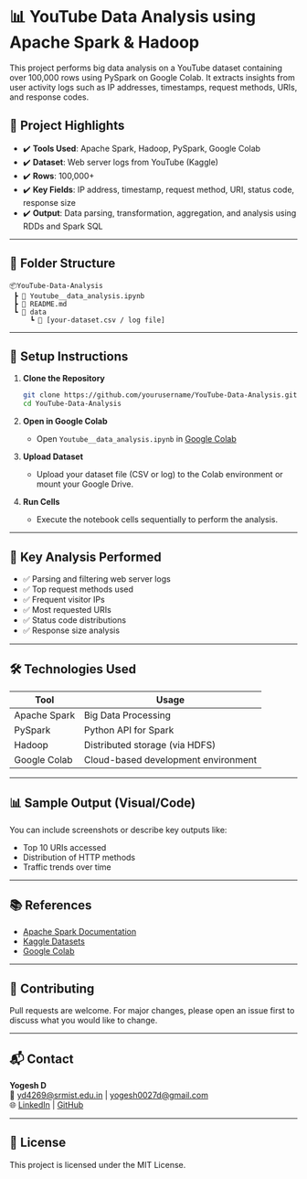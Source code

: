 
# 📊 YouTube Data Analysis using Apache Spark & Hadoop

This project performs big data analysis on a YouTube dataset containing over 100,000 rows using PySpark on Google Colab. It extracts insights from user activity logs such as IP addresses, timestamps, request methods, URIs, and response codes.

## 🚀 Project Highlights

- ✔️ **Tools Used**: Apache Spark, Hadoop, PySpark, Google Colab
- ✔️ **Dataset**: Web server logs from YouTube (Kaggle)
- ✔️ **Rows**: 100,000+
- ✔️ **Key Fields**: IP address, timestamp, request method, URI, status code, response size
- ✔️ **Output**: Data parsing, transformation, aggregation, and analysis using RDDs and Spark SQL

---

## 📁 Folder Structure

```
📦YouTube-Data-Analysis
 ┣ 📜 Youtube__data_analysis.ipynb
 ┣ 📄 README.md
 ┗ 📂 data
     ┗ 📄 [your-dataset.csv / log file]
```

---

## 🔧 Setup Instructions

1. **Clone the Repository**
   ```bash
   git clone https://github.com/yourusername/YouTube-Data-Analysis.git
   cd YouTube-Data-Analysis
   ```

2. **Open in Google Colab**
   - Open `Youtube__data_analysis.ipynb` in [Google Colab](https://colab.research.google.com/)

3. **Upload Dataset**
   - Upload your dataset file (CSV or log) to the Colab environment or mount your Google Drive.

4. **Run Cells**
   - Execute the notebook cells sequentially to perform the analysis.

---

## 📌 Key Analysis Performed

- ✅ Parsing and filtering web server logs
- ✅ Top request methods used
- ✅ Frequent visitor IPs
- ✅ Most requested URIs
- ✅ Status code distributions
- ✅ Response size analysis

---

## 🛠 Technologies Used

| Tool           | Usage                                  |
|----------------|----------------------------------------|
| Apache Spark   | Big Data Processing                    |
| PySpark        | Python API for Spark                   |
| Hadoop         | Distributed storage (via HDFS)         |
| Google Colab   | Cloud-based development environment    |

---

## 📊 Sample Output (Visual/Code)
You can include screenshots or describe key outputs like:
- Top 10 URIs accessed
- Distribution of HTTP methods
- Traffic trends over time

---

## 📚 References

- [Apache Spark Documentation](https://spark.apache.org/docs/latest/)
- [Kaggle Datasets](https://www.kaggle.com/)
- [Google Colab](https://colab.research.google.com/)

---

## 🤝 Contributing

Pull requests are welcome. For major changes, please open an issue first to discuss what you would like to change.

---

## 📬 Contact

**Yogesh D**  
📧 yd4269@srmist.edu.in | yogesh0027d@gmail.com  
🌐 [LinkedIn](https://linkedin.com/in/your-link) | [GitHub](https://github.com/yourusername)

---

## 📝 License

This project is licensed under the MIT License.

